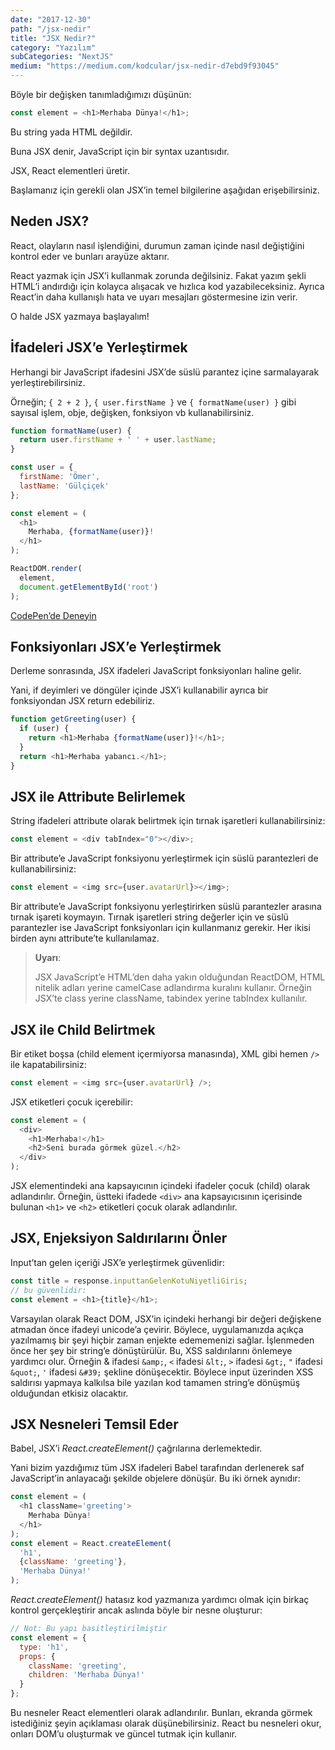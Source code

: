 ```yaml
---
date: "2017-12-30"
path: "/jsx-nedir"
title: "JSX Nedir?"
category: "Yazılım"
subCategories: "NextJS"
medium: "https://medium.com/kodcular/jsx-nedir-d7ebd9f93045"
---
```


Böyle bir değişken tanımladığımızı düşünün:

```js
const element = <h1>Merhaba Dünya!</h1>;
```

Bu string yada HTML değildir.

Buna JSX denir, JavaScript için bir syntax uzantısıdır.

JSX, React elementleri üretir.

Başlamanız için gerekli olan JSX’in temel bilgilerine aşağıdan erişebilirsiniz.

## Neden JSX?

React, olayların nasıl işlendiğini, durumun zaman içinde nasıl değiştiğini kontrol eder ve bunları arayüze aktarır.

React yazmak için JSX’i kullanmak zorunda değilsiniz. Fakat yazım şekli HTML’i andırdığı için kolayca alışacak ve hızlıca kod yazabileceksiniz. Ayrıca React’in daha kullanışlı hata ve uyarı mesajları göstermesine izin verir.

O halde JSX yazmaya başlayalım!

## İfadeleri JSX’e Yerleştirmek

Herhangi bir JavaScript ifadesini JSX’de süslü parantez içine sarmalayarak yerleştirebilirsiniz.

Örneğin; `{ 2 + 2 }`, `{ user.firstName }` ve `{ formatName(user) }` gibi sayısal işlem, obje, değişken, fonksiyon vb kullanabilirsiniz.

```js
function formatName(user) {
  return user.firstName + ' ' + user.lastName;
}

const user = {
  firstName: 'Ömer',
  lastName: 'Gülçiçek'
};

const element = (
  <h1>
    Merhaba, {formatName(user)}!
  </h1>
);

ReactDOM.render(
  element,
  document.getElementById('root')
);
```

<a href="https://reactjs.org/redirect-to-codepen/introducing-jsx" target="_blank" rel="noopener noreferrer">CodePen’de Deneyin</a>

## Fonksiyonları JSX’e Yerleştirmek

Derleme sonrasında, JSX ifadeleri JavaScript fonksiyonları haline gelir.

Yani, if deyimleri ve döngüler içinde JSX’i kullanabilir ayrıca bir fonksiyondan JSX return edebiliriz.

```js
function getGreeting(user) {
  if (user) {
    return <h1>Merhaba {formatName(user)}!</h1>;
  }
  return <h1>Merhaba yabancı.</h1>;
}
```

## JSX ile Attribute Belirlemek

String ifadeleri attribute olarak belirtmek için tırnak işaretleri kullanabilirsiniz:

```js
const element = <div tabIndex="0"></div>;
```

Bir attribute’e JavaScript fonksiyonu yerleştirmek için süslü parantezleri de kullanabilirsiniz:

```js
const element = <img src={user.avatarUrl}></img>;
```

Bir attribute’e JavaScript fonksiyonu yerleştirirken süslü parantezler arasına tırnak işareti koymayın. Tırnak işaretleri string değerler için ve süslü parantezler ise JavaScript fonksiyonları için kullanmanız gerekir. Her ikisi birden aynı attribute’te kullanılamaz.

> **Uyarı**:
>
> JSX JavaScript’e HTML’den daha yakın olduğundan ReactDOM, HTML nitelik adları yerine camelCase adlandırma kuralını kullanır.
> Örneğin JSX’te class yerine className, tabindex yerine tabIndex kullanılır.

## JSX ile Child Belirtmek

Bir etiket boşsa (child element içermiyorsa manasında), XML gibi hemen `/>` ile kapatabilirsiniz:

```js
const element = <img src={user.avatarUrl} />;
```

JSX etiketleri çocuk içerebilir:

```js
const element = (
  <div>
    <h1>Merhaba!</h1>
    <h2>Seni burada görmek güzel.</h2>
  </div>
);
```

JSX elementindeki ana kapsayıcının içindeki ifadeler çocuk (child) olarak adlandırılır. Örneğin, üstteki ifadede `<div>` ana kapsayıcısının içerisinde bulunan `<h1>` ve `<h2>` etiketleri çocuk olarak adlandırılır.

## JSX, Enjeksiyon Saldırılarını Önler

Input’tan gelen içeriği JSX’e yerleştirmek güvenlidir:

```js
const title = response.inputtanGelenKotuNiyetliGiris;
// bu güvenlidir:
const element = <h1>{title}</h1>;
```

Varsayılan olarak React DOM, JSX’in içindeki herhangi bir değeri değişkene atmadan önce ifadeyi unicode’a çevirir. Böylece, uygulamanızda açıkça yazılmamış bir şeyi hiçbir zaman enjekte edememenizi sağlar. İşlenmeden önce her şey bir string’e dönüştürülür. Bu, XSS saldırılarını önlemeye yardımcı olur.
Örneğin & ifadesi `&amp;`, `<` ifadesi `&lt;`, `>` ifadesi `&gt;`, `"` ifadesi `&quot;`, `'` ifadesi `&#39;` şekline dönüşecektir. Böylece input üzerinden XSS saldırısı yapmaya kalkılsa bile yazılan kod tamamen string’e dönüşmüş olduğundan etkisiz olacaktır.

## JSX Nesneleri Temsil Eder

Babel, JSX’i *React.createElement()* çağrılarına derlemektedir.

Yani bizim yazdığımız tüm JSX ifadeleri Babel tarafından derlenerek saf JavaScript’in anlayacağı şekilde objelere dönüşür.
Bu iki örnek aynıdır:

```js
const element = (
  <h1 className='greeting'>
    Merhaba Dünya!
  </h1>
);
const element = React.createElement(
  'h1',
  {className: 'greeting'},
  'Merhaba Dünya!'
);
```

*React.createElement()* hatasız kod yazmanıza yardımcı olmak için birkaç kontrol gerçekleştirir ancak aslında böyle bir nesne oluşturur:

```js
// Not: Bu yapı basitleştirilmiştir
const element = {
  type: 'h1',
  props: {
    className: 'greeting',
    children: 'Merhaba Dünya!'
  }
};
```

Bu nesneler React elementleri olarak adlandırılır. Bunları, ekranda görmek istediğiniz şeyin açıklaması olarak düşünebilirsiniz. React bu nesneleri okur, onları DOM’u oluşturmak ve güncel tutmak için kullanır.